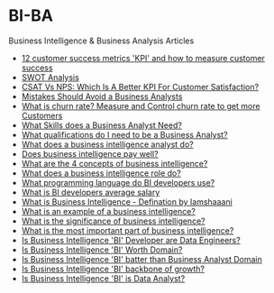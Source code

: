# BI-BA
Business Intelligence &amp; Business Analysis Articles
- [12 customer success metrics 'KPI' and how to measure customer success](https://mr16x9.blogspot.com/2024/02/12-customer-success-metrics-kpi-and-how.html)
- [SWOT Analysis](https://mr16x9.blogspot.com/2024/02/swot-analysis-strengths-weaknesses.html)
- [CSAT Vs NPS: Which Is A Better KPI For Customer Satisfaction?](https://mr16x9.blogspot.com/2024/02/csat-vs-nps-which-is-better-kpi-for.html)
- [Mistakes Should Avoid a Business Analysts](https://mr16x9.blogspot.com/2024/02/mistakes-should-avoid-business-analysts.html)
- [What is churn rate? Measure and Control churn rate to get more Customers](https://mr16x9.blogspot.com/2024/02/what-is-churn-rate-measure-and-control.html)
- [What Skills does a Business Analyst Need?]()
- [What qualifications do I need to be a Business Analyst?]()
- [What does a business intelligence analyst do?]()
- [Does business intelligence pay well?]()
- [What are the 4 concepts of business intelligence?]()
- [What does a business intelligence role do?]()
- [What programming language do BI developers use?]()
- [What is BI developers average salary]()
- [What is Business Intelligence - Defination by Iamshaaani]()
- [What is an example of a business intelligence?]()
- [What is the significance of business intelligence?]()
- [What is the most important part of business intelligence?]()
- [Is Business Intelligence 'BI' Developer are Data Engineers?]()
- [Is Business Intelligence 'BI' Worth Domain?]()
- [Is Business Intelligence 'BI' batter than Business Analyst Domain]() 
- [Is Business Intelligence 'BI' backbone of growth?]()
- [Is Business Intelligence 'BI' is Data Analyst?]() 
  
